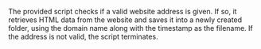 The provided script checks if a valid website address is given. If so, it retrieves HTML data from the website and saves it into a newly created folder, using the domain name along with the timestamp as the filename. If the address is not valid, the script terminates.
